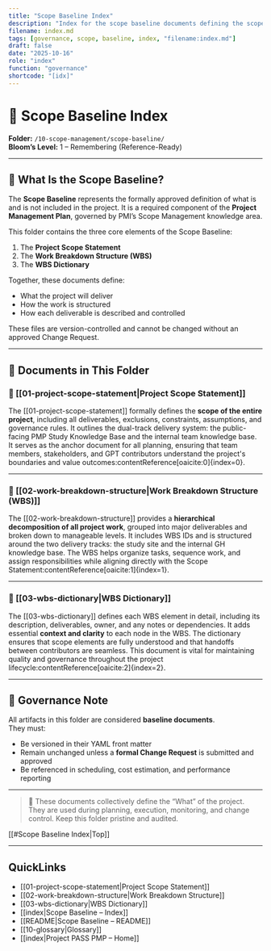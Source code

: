 ```yaml
---
title: "Scope Baseline Index"
description: "Index for the scope baseline documents defining the scope statement, WBS, and WBS dictionary."
filename: index.md
tags: [governance, scope, baseline, index, "filename:index.md"]
draft: false
date: "2025-10-16"
role: "index"
function: "governance"
shortcode: "[idx]"
---
```


# 📘 Scope Baseline Index  
**Folder:** `/10-scope-management/scope-baseline/`  
**Bloom’s Level:** 1 – Remembering (Reference-Ready)

---

## 📎 What Is the Scope Baseline?

The **Scope Baseline** represents the formally approved definition of what is and is not included in the project. It is a required component of the **Project Management Plan**, governed by PMI’s Scope Management knowledge area.

This folder contains the three core elements of the Scope Baseline:
1. The **Project Scope Statement**
2. The **Work Breakdown Structure (WBS)**
3. The **WBS Dictionary**

Together, these documents define:
- What the project will deliver
- How the work is structured
- How each deliverable is described and controlled

These files are version-controlled and cannot be changed without an approved Change Request.

---

## 📂 Documents in This Folder

### 📄 [[01-project-scope-statement|Project Scope Statement]]

The [[01-project-scope-statement]] formally defines the **scope of the entire project**, including all deliverables, exclusions, constraints, assumptions, and governance rules. It outlines the dual-track delivery system: the public-facing PMP Study Knowledge Base and the internal team knowledge base. It serves as the anchor document for all planning, ensuring that team members, stakeholders, and GPT contributors understand the project's boundaries and value outcomes:contentReference[oaicite:0]{index=0}.

---

### 📄 [[02-work-breakdown-structure|Work Breakdown Structure (WBS)]]

The [[02-work-breakdown-structure]] provides a **hierarchical decomposition of all project work**, grouped into major deliverables and broken down to manageable levels. It includes WBS IDs and is structured around the two delivery tracks: the study site and the internal GH knowledge base. The WBS helps organize tasks, sequence work, and assign responsibilities while aligning directly with the Scope Statement:contentReference[oaicite:1]{index=1}.

---

### 📄 [[03-wbs-dictionary|WBS Dictionary]]

The [[03-wbs-dictionary]] defines each WBS element in detail, including its description, deliverables, owner, and any notes or dependencies. It adds essential **context and clarity** to each node in the WBS. The dictionary ensures that scope elements are fully understood and that handoffs between contributors are seamless. This document is vital for maintaining quality and governance throughout the project lifecycle:contentReference[oaicite:2]{index=2}.

---

## 📌 Governance Note

All artifacts in this folder are considered **baseline documents**.  
They must:
- Be versioned in their YAML front matter
- Remain unchanged unless a **formal Change Request** is submitted and approved
- Be referenced in scheduling, cost estimation, and performance reporting

---

> 🧠 These documents collectively define the “What” of the project. They are used during planning, execution, monitoring, and change control. Keep this folder pristine and audited.

[[#Scope Baseline Index|Top]]

---

## QuickLinks
- [[01-project-scope-statement|Project Scope Statement]]
- [[02-work-breakdown-structure|Work Breakdown Structure]]
- [[03-wbs-dictionary|WBS Dictionary]]
- [[index|Scope Baseline – Index]]
- [[README|Scope Baseline – README]]
- [[10-glossary|Glossary]]
- [[index|Project PASS PMP – Home]]
